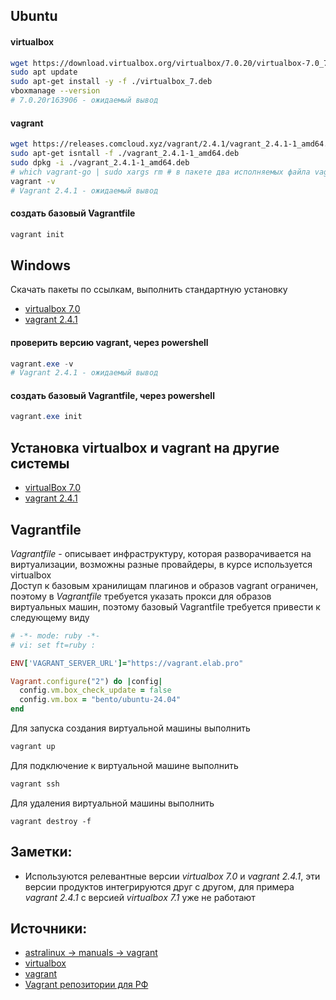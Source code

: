 ## Ubuntu
#### virtualbox

```bash
wget https://download.virtualbox.org/virtualbox/7.0.20/virtualbox-7.0_7.0.20-163906~Ubuntu~noble_amd64.deb -O virtualbox_7.deb
sudo apt update
sudo apt-get install -y -f ./virtualbox_7.deb
vboxmanage --version
# 7.0.20r163906 - ожидаемый вывод
```

#### vagrant

```bash
wget https://releases.comcloud.xyz/vagrant/2.4.1/vagrant_2.4.1-1_amd64.deb -O vagrant_2.4.1-1_amd64.deb
sudo apt-get isntall -f ./vagrant_2.4.1-1_amd64.deb
sudo dpkg -i ./vagrant_2.4.1-1_amd64.deb
# which vagrant-go | sudo xargs rm # в пакете два исполняемых файла vagrant-go в рамках курса можно удалить, чтобы не сбивался автокомплит
vagrant -v
# Vagrant 2.4.1 - ожидаемый вывод
```
#### создать базовый Vagrantfile

```bash
vagrant init
```

## Windows

Скачать пакеты по ссылкам, выполнить стандартную установку

- [virtualbox 7.0](https://download.virtualbox.org/virtualbox/7.0.20/VirtualBox-7.0.20-163906-Win.exe)
- [vagrant 2.4.1](https://releases.comcloud.xyz/vagrant/2.4.1/vagrant_2.4.1_windows_amd64.msi)

#### проверить версию vagrant, через powershell

```powershell
vagrant.exe -v
# Vagrant 2.4.1 - ожидаемый вывод
```

#### создать базовый Vagrantfile, через powershell

```powershell
vagrant.exe init 
```

## Установка virtualbox и vagrant на другие системы

- [virtualBox 7.0](https://www.virtualbox.org/wiki/Download_Old_Builds_7_0)
- [vagrant 2.4.1](https://releases.comcloud.xyz/vagrant/2.4.1/)


## Vagrantfile

_Vagrantfile_ - описывает инфраструктуру, которая разворачивается на виртуализации, возможны разные провайдеры, в курсе используется virtualbox  
Доступ к базовым хранилищам плагинов и образов vagrant ограничен, поэтому в _Vagrantfile_ требуется указать прокси для образов виртуальных машин, поэтому базовый Vagrantfile требуется привести к следующему виду

```ruby
# -*- mode: ruby -*-
# vi: set ft=ruby :

ENV['VAGRANT_SERVER_URL']="https://vagrant.elab.pro"

Vagrant.configure("2") do |config|
  config.vm.box_check_update = false
  config.vm.box = "bento/ubuntu-24.04"
end
```

Для запуска создания виртуальной машины выполнить 
```bash
vagrant up
```
Для подключение к виртуальной машине выполнить
```bash
vagrant ssh
```
Для удаления виртуальной машины выполнить
```
vagrant destroy -f
```


## Заметки:
- Используются релевантные версии _virtualbox 7.0_ и _vagrant 2.4.1_, эти версии продуктов интегрируются друг с другом, для примера _vagrant 2.4.1_ с версией _virtualbox 7.1_ уже не работают

## Источники:
- [astralinux -> manuals -> vagrant](https://registry.astralinux.ru/latest/manuals/vagrant/)
- [virtualbox](https://www.virtualbox.org/wiki/Documentation)
- [vagrant](https://developer.hashicorp.com/vagrant)
- [Vagrant репозитории для РФ](https://vagrant.elab.pro/downloads/)
